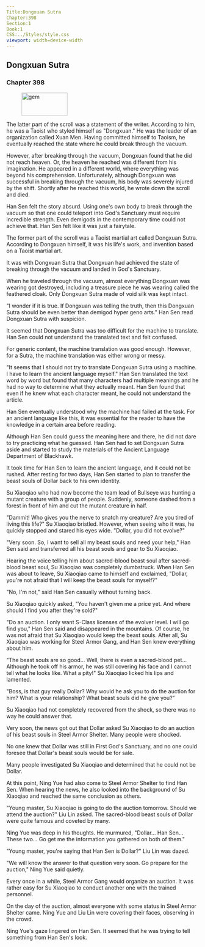 ```yaml
---
Title:Dongxuan Sutra 
Chapter:398 
Section:1 
Book:1 
CSS:../Styles/style.css 
viewport: width=device-width
---
```

  
## Dongxuan Sutra
### Chapter 398
  
<figure>
	<img src="../Images/gem.gif" alt="gem" id="gem" width="120" height="60" />
</figure>
  

  
The latter part of the scroll was a statement of the writer. According to him, he was a Taoist who styled himself as "Dongxuan." He was the leader of an organization called Xuan Men. Having committed himself to Taoism, he eventually reached the state where he could break through the vacuum.

However, after breaking through the vacuum, Dongxuan found that he did not reach heaven. Or, the heaven he reached was different from his imagination. He appeared in a different world, where everything was beyond his comprehension. Unfortunately, although Dongxuan was successful in breaking through the vacuum, his body was severely injured by the shift. Shortly after he reached this world, he wrote down the scroll and died.

Han Sen felt the story absurd. Using one's own body to break through the vacuum so that one could teleport into God's Sanctuary must require incredible strength. Even demigods in the contemporary time could not achieve that. Han Sen felt like it was just a fairytale.

The former part of the scroll was a Taoist martial art called Dongxuan Sutra. According to Dongxuan himself, it was his life's work, and invention based on a Taoist martial art.

It was with Dongxuan Sutra that Dongxuan had achieved the state of breaking through the vacuum and landed in God's Sanctuary.

When he traveled through the vacuum, almost everything Dongxuan was wearing got destroyed, including a treasure piece he was wearing called the feathered cloak. Only Dongxuan Sutra made of void silk was kept intact.

"I wonder if it is true. If Dongxuan was telling the truth, then this Dongxuan Sutra should be even better than demigod hyper geno arts." Han Sen read Dongxuan Sutra with suspicion.

It seemed that Dongxuan Sutra was too difficult for the machine to translate. Han Sen could not understand the translated text and felt confused.

For generic content, the machine translation was good enough. However, for a Sutra, the machine translation was either wrong or messy.

"It seems that I should not try to translate Dongxuan Sutra using a machine. I have to learn the ancient language myself." Han Sen translated the text word by word but found that many characters had multiple meanings and he had no way to determine what they actually meant. Han Sen found that even if he knew what each character meant, he could not understand the article.

Han Sen eventually understood why the machine had failed at the task. For an ancient language like this, it was essential for the reader to have the knowledge in a certain area before reading.

Although Han Sen could guess the meaning here and there, he did not dare to try practicing what he guessed. Han Sen had to set Dongxuan Sutra aside and started to study the materials of the Ancient Language Department of Blackhawk.

It took time for Han Sen to learn the ancient language, and it could not be rushed. After resting for two days, Han Sen started to plan to transfer the beast souls of Dollar back to his own identity.

Su Xiaoqiao who had now become the team lead of Bullseye was hunting a mutant creature with a group of people. Suddenly, someone dashed from a forest in front of him and cut the mutant creature in half.

"Dammit! Who gives you the nerve to snatch my creature? Are you tired of living this life?" Su Xiaoqiao bristled. However, when seeing who it was, he quickly stopped and stared his eyes wide. "Dollar, you did not evolve?"

"Very soon. So, I want to sell all my beast souls and need your help," Han Sen said and transferred all his beast souls and gear to Su Xiaoqiao.

Hearing the voice telling him about sacred-blood beast soul after sacred-blood beast soul, Su Xiaoqiao was completely dumbstruck. When Han Sen was about to leave, Su Xiaoqiao came to himself and exclaimed, "Dollar, you're not afraid that I will keep the beast souls for myself?"

"No, I'm not," said Han Sen casually without turning back.

Su Xiaoqiao quickly asked, "You haven't given me a price yet. And where should I find you after they're sold?"

"Do an auction. I only want S-Class licenses of the evolver level. I will go find you," Han Sen said and disappeared in the mountains. Of course, he was not afraid that Su Xiaoqiao would keep the beast souls. After all, Su Xiaoqiao was working for Steel Armor Gang, and Han Sen knew everything about him.

"The beast souls are so good… Well, there is even a sacred-blood pet… Although he took off his armor, he was still covering his face and I cannot tell what he looks like. What a pity!" Su Xiaoqiao licked his lips and lamented.

"Boss, is that guy really Dollar? Why would he ask you to do the auction for him? What is your relationship? What beast souls did he give you?"

Su Xiaoqiao had not completely recovered from the shock, so there was no way he could answer that.

Very soon, the news got out that Dollar asked Su Xiaoqiao to do an auction of his beast souls in Steel Armor Shelter. Many people were shocked.

No one knew that Dollar was still in First God's Sanctuary, and no one could foresee that Dollar's beast souls would be for sale.

Many people investigated Su Xiaoqiao and determined that he could not be Dollar.

At this point, Ning Yue had also come to Steel Armor Shelter to find Han Sen. When hearing the news, he also looked into the background of Su Xiaoqiao and reached the same conclusion as others.

"Young master, Su Xiaoqiao is going to do the auction tomorrow. Should we attend the auction?" Liu Lin asked. The sacred-blood beast souls of Dollar were quite famous and coveted by many.

Ning Yue was deep in his thoughts. He murmured, "Dollar… Han Sen… These two… Go get me the information you gathered on both of them."

"Young master, you're saying that Han Sen is Dollar?" Liu Lin was dazed.

"We will know the answer to that question very soon. Go prepare for the auction," Ning Yue said quietly.

Every once in a while, Steel Armor Gang would organize an auction. It was rather easy for Su Xiaoqiao to conduct another one with the trained personnel.

On the day of the auction, almost everyone with some status in Steel Armor Shelter came. Ning Yue and Liu Lin were covering their faces, observing in the crowd.

Ning Yue's gaze lingered on Han Sen. It seemed that he was trying to tell something from Han Sen's look.